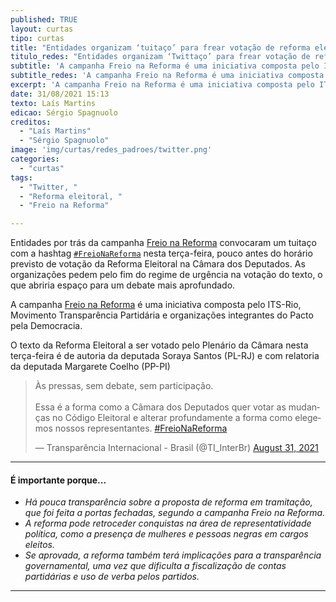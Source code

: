 ```yaml
---
published: TRUE
layout: curtas
tipo: curtas
title: "Entidades organizam ‘tuitaço’ para frear votação de reforma eleitoral"
titulo_redes: "Entidades organizam ‘Twittaço’ para frear votação de reforma eleitoral"
subtitle: 'A campanha Freio na Reforma é uma iniciativa composta pelo ITS-Rio, Movimento Transparência Partidária e organizações integrantes do Pacto pela Democracia'
subtitle_redes: 'A campanha Freio na Reforma é uma iniciativa composta pelo ITS-Rio, Movimento Transparência Partidária e organizações integrantes do Pacto pela Democracia'
excerpt: 'A campanha Freio na Reforma é uma iniciativa composta pelo ITS-Rio, Movimento Transparência Partidária e organizações integrantes do Pacto pela Democracia'
date: 31/08/2021 15:13
texto: Laís Martins
edicao: Sérgio Spagnuolo
creditos:
  - "Laís Martins"
  - "Sérgio Spagnuolo"
image: 'img/curtas/redes_padroes/twitter.png'
categories:
  - "curtas"
tags:
  - "Twitter, "
  - "Reforma eleitoral, "
  - "Freio na Reforma"

---
```


Entidades por trás da campanha [Freio na Reforma](https://www.freio.reformaeleitoral.org.br/#block-37553) convocaram um tuitaço com a hashtag [`#FreioNaReforma`](https://twitter.com/search?q=%23FreioNaReforma&src=typeahead_click) nesta terça-feira, pouco antes do horário previsto de votação da Reforma Eleitoral na Câmara dos Deputados. As organizações pedem pelo fim do regime de urgência na votação do texto, o que abriria espaço para um debate mais aprofundado.

A campanha [Freio na Reforma](https://twitter.com/ReformEleitoral) é uma iniciativa composta pelo ITS-Rio, Movimento Transparência Partidária e organizações integrantes do Pacto pela Democracia.

O texto da Reforma Eleitoral a ser votado pelo Plenário da Câmara nesta terça-feira é de autoria da deputada Soraya Santos (PL-RJ) e com relatoria da deputada Margarete Coelho (PP-PI)

<blockquote class="twitter-tweet"><p lang="pt" dir="ltr">Às pressas, sem debate, sem participação. <br><br>Essa é a forma como a Câmara dos Deputados quer votar as mudanças no Código Eleitoral e alterar profundamente a forma como elegemos nossos representantes. <a href="https://twitter.com/hashtag/FreioNaReforma?src=hash&amp;ref_src=twsrc%5Etfw">#FreioNaReforma</a></p>&mdash; Transparência Internacional - Brasil (@TI_InterBr) <a href="https://twitter.com/TI_InterBr/status/1432750246493396995?ref_src=twsrc%5Etfw">August 31, 2021</a></blockquote> <script async src="https://platform.twitter.com/widgets.js" charset="utf-8"></script>


---

#### É importante porque...

- *Há pouca transparência sobre a proposta de reforma em tramitação, que foi feita a portas fechadas, segundo a campanha Freio na Reforma.*
- *A reforma pode retroceder conquistas na área de representatividade política, como a presença de mulheres e pessoas negras em cargos eleitos.*
- *Se aprovada, a reforma também terá implicações para a transparência governamental, uma vez que dificulta a fiscalização de contas partidárias e uso de verba pelos partidos.*


---

